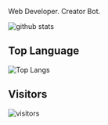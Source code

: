 Web Developer. Creator Bot.

![github stats](https://github-readme-stats.vercel.app/api?username=nizariyf&show_icons=true)

## Top Language

![Top Langs](https://github-readme-stats.vercel.app/api/top-langs/?username=nizariyf&layout=compact)

## Visitors

![visitors](https://visitor-badge.glitch.me/badge?page_id=nizariyf)
